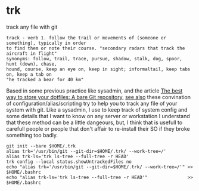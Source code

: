 # trk

track any file with git

```
track - verb 1. follow the trail or movements of (someone or something), typically in order 
to find them or note their course. "secondary radars that track the aircraft in flight"
synonyms: follow, trail, trace, pursue, shadow, stalk, dog, spoor, hunt (down), chase, 
hound, course, keep an eye on, keep in sight; informaltail, keep tabs on, keep a tab on
"he tracked a bear for 40 km"
```
Based in some previous practice like sysadmin, and the article [The best way to store your dotfiles: A bare Git repository](https://www.atlassian.com/git/tutorials/dotfiles),
[see also](https://news.ycombinator.com/item?id=11071754)
these convination of configuration/alias/scripting try to help you to track any file of your system with git.
Like a sysadmin, I use to keep track of system config and some details that I want to know on any server or workstation
I understand that these method can be a little dangeours, but, I think that is usefull to carefull people
or people that don't affair to re-install their SO if they broke something too badly.

```
git init --bare $HOME/.trk
alias trk='/usr/bin/git --git-dir=$HOME/.trk/ --work-tree=/'
alias trk-ls='trk ls-tree --full-tree -r HEAD'
trk config --local status.showUntrackedFiles no
echo "alias trk='/usr/bin/git --git-dir=$HOME/.trk/ --work-tree=/'" >> $HOME/.bashrc
echo "alias trk-ls='trk ls-tree --full-tree -r HEAD'"               >> $HOME/.bashrc
```
